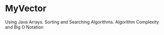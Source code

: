 # MyVector
Using Java Arrays.  Sorting and Searching Algorithms. Algorithm Complexity and  Big O Notation
